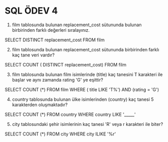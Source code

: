 # SQL ÖDEV 4

1. film tablosunda bulunan replacement_cost sütununda bulunan birbirinden farklı değerleri sıralayınız.

SELECT DISTINCT replacement_cost FROM film

2. film tablosunda bulunan replacement_cost sütununda birbirinden farklı kaç tane veri vardır?

SELECT COUNT ( DISTINCT replacement_cost) FROM film

3. film tablosunda bulunan film isimlerinde (title) kaç tanesini T karakteri ile başlar ve aynı zamanda rating 'G' ye eşittir?

SELECT COUNT (*) FROM film
WHERE ( title LIKE 'T%') AND (rating = 'G')

4. country tablosunda bulunan ülke isimlerinden (country) kaç tanesi 5 karakterden oluşmaktadır?

SELECT COUNT (*) FROM country
WHERE country LIKE '_____'

5. city tablosundaki şehir isimlerinin kaç tanesi 'R' veya r karakteri ile biter?

SELECT COUNT (*)  FROM city
WHERE city ILIKE '%r'

